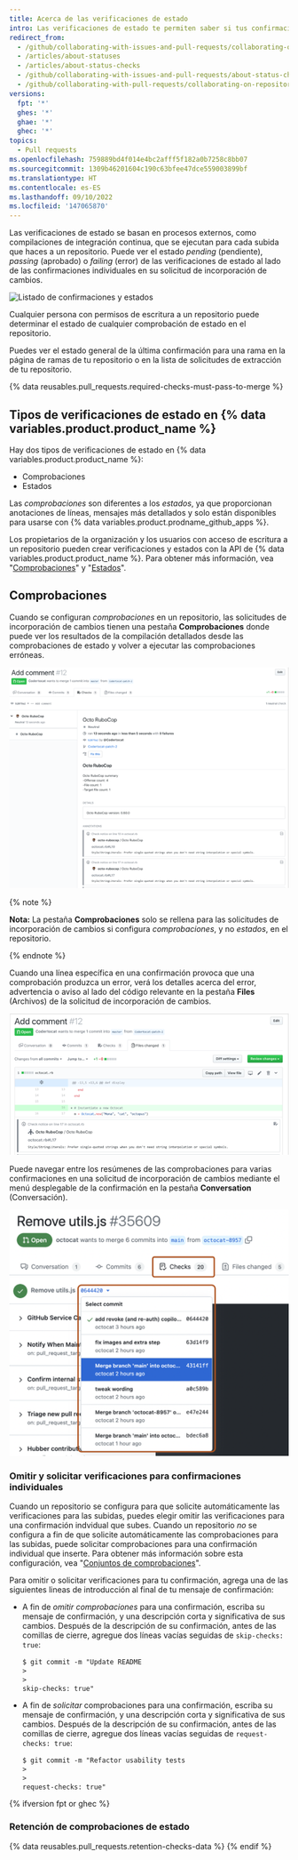 ```yaml
---
title: Acerca de las verificaciones de estado
intro: Las verificaciones de estado te permiten saber si tus confirmaciones cumplen con las condiciones establecidas para el repositorio con el que estás colaborando.
redirect_from:
  - /github/collaborating-with-issues-and-pull-requests/collaborating-on-repositories-with-code-quality-features/about-status-checks
  - /articles/about-statuses
  - /articles/about-status-checks
  - /github/collaborating-with-issues-and-pull-requests/about-status-checks
  - /github/collaborating-with-pull-requests/collaborating-on-repositories-with-code-quality-features/about-status-checks
versions:
  fpt: '*'
  ghes: '*'
  ghae: '*'
  ghec: '*'
topics:
  - Pull requests
ms.openlocfilehash: 759889bd4f014e4bc2afff5f182a0b7258c8bb07
ms.sourcegitcommit: 1309b46201604c190c63bfee47dce559003899bf
ms.translationtype: HT
ms.contentlocale: es-ES
ms.lasthandoff: 09/10/2022
ms.locfileid: '147065870'
---
```

Las verificaciones de estado se basan en procesos externos, como compilaciones de integración continua, que se ejecutan para cada subida que haces a un repositorio. Puede ver el estado *pending* (pendiente), *passing* (aprobado) o *failing* (error) de las verificaciones de estado al lado de las confirmaciones individuales en su solicitud de incorporación de cambios.

![Listado de confirmaciones y estados](/assets/images/help/pull_requests/commit-list-statuses.png)

Cualquier persona con permisos de escritura a un repositorio puede determinar el estado de cualquier comprobación de estado en el repositorio.

Puedes ver el estado general de la última confirmación para una rama en la página de ramas de tu repositorio o en la lista de solicitudes de extracción de tu repositorio.

{% data reusables.pull_requests.required-checks-must-pass-to-merge %}

## Tipos de verificaciones de estado en {% data variables.product.product_name %}

Hay dos tipos de verificaciones de estado en {% data variables.product.product_name %}:

- Comprobaciones
- Estados

Las _comprobaciones_ son diferentes a los _estados_, ya que proporcionan anotaciones de líneas, mensajes más detallados y solo están disponibles para usarse con {% data variables.product.prodname_github_apps %}.

Los propietarios de la organización y los usuarios con acceso de escritura a un repositorio pueden crear verificaciones y estados con la API de {% data variables.product.product_name %}. Para obtener más información, vea "[Comprobaciones](/rest/reference/checks)" y "[Estados](/rest/reference/commits#commit-statuses)".

## Comprobaciones

Cuando se configuran _comprobaciones_ en un repositorio, las solicitudes de incorporación de cambios tienen una pestaña **Comprobaciones** donde puede ver los resultados de la compilación detallados desde las comprobaciones de estado y volver a ejecutar las comprobaciones erróneas.

![Verificaciones de estado dentro de una solicitud de extracción](/assets/images/help/pull_requests/checks.png)

{% note %}

**Nota:** La pestaña **Comprobaciones** solo se rellena para las solicitudes de incorporación de cambios si configura _comprobaciones_, y no _estados_, en el repositorio.

{% endnote %}

Cuando una línea específica en una confirmación provoca que una comprobación produzca un error, verá los detalles acerca del error, advertencia o aviso al lado del código relevante en la pestaña **Files** (Archivos) de la solicitud de incorporación de cambios.

![Detalles de una verificación de estado](/assets/images/help/pull_requests/checks-detailed.png)

Puede navegar entre los resúmenes de las comprobaciones para varias confirmaciones en una solicitud de incorporación de cambios mediante el menú desplegable de la confirmación en la pestaña **Conversation** (Conversación).

![Resúmenes de verificación para diferentes confirmaciones en un menú desplegable](/assets/images/help/pull_requests/checks-summary-for-various-commits.png)

### Omitir y solicitar verificaciones para confirmaciones individuales

Cuando un repositorio se configura para que solicite automáticamente las verificaciones para las subidas, puedes elegir omitir las verificaciones para una confirmación indvidual que subes. Cuando un repositorio _no_ se configura a fin de que solicite automáticamente las comprobaciones para las subidas, puede solicitar comprobaciones para una confirmación individual que inserte. Para obtener más información sobre esta configuración, vea "[Conjuntos de comprobaciones](/rest/reference/checks#update-repository-preferences-for-check-suites)".

Para omitir o solicitar verificaciones para tu confirmación, agrega una de las siguientes lineas de introducción al final de tu mensaje de confirmación:

- A fin de _omitir comprobaciones_ para una confirmación, escriba su mensaje de confirmación, y una descripción corta y significativa de sus cambios. Después de la descripción de su confirmación, antes de las comillas de cierre, agregue dos líneas vacías seguidas de `skip-checks: true`:
  ```shell
  $ git commit -m "Update README
  >
  >
  skip-checks: true"
  ```
- A fin de _solicitar_ comprobaciones para una confirmación, escriba su mensaje de confirmación, y una descripción corta y significativa de sus cambios. Después de la descripción de su confirmación, antes de las comillas de cierre, agregue dos líneas vacías seguidas de `request-checks: true`:
  ```shell
  $ git commit -m "Refactor usability tests
  >
  >
  request-checks: true"
  ```

{% ifversion fpt or ghec %}
### Retención de comprobaciones de estado

{% data reusables.pull_requests.retention-checks-data %} {% endif %}
